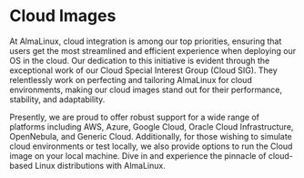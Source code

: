 # Cloud Images

At AlmaLinux, cloud integration is among our top priorities, ensuring that users get the most streamlined and efficient experience when deploying our OS in the cloud. Our dedication to this initiative is evident through the exceptional work of our Cloud Special Interest Group (Cloud SIG). They relentlessly work on perfecting and tailoring AlmaLinux for cloud environments, making our cloud images stand out for their performance, stability, and adaptability. 

Presently, we are proud to offer robust support for a wide range of platforms including AWS, Azure, Google Cloud, Oracle Cloud Infrastructure, OpenNebula, and Generic Cloud. Additionally, for those wishing to simulate cloud environments or test locally, we also provide options to run the Cloud image on your local machine. Dive in and experience the pinnacle of cloud-based Linux distributions with AlmaLinux.
